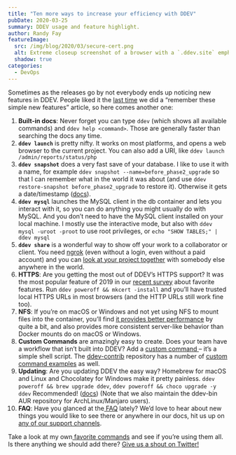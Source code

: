 ```yaml
---
title: "Ten more ways to increase your efficiency with DDEV"
pubDate: 2020-03-25
summary: DDEV usage and feature highlight.
author: Randy Fay
featureImage:
  src: /img/blog/2020/03/secure-cert.png
  alt: Extreme closeup screenshot of a browser with a `.ddev.site` emphasizing “Connection is secure”
  shadow: true
categories:
  - DevOps
---
```


Sometimes as the releases go by not everybody ends up noticing new features in DDEV. People liked it the [last time](https://ddev.com/blog/eight-more-ways-to-get-the-most-out-of-ddev-local/) we did a “remember these simple new features” article, so here comes another one:

1. **Built-in docs**: Never forget you can type `ddev` (which shows all available commands) and `ddev help <command>`. Those are generally faster than searching the docs any time.
2. **`ddev launch`** is pretty nifty. It works on most platforms, and opens a web browser to the current project. You can also add a URI, like `ddev launch /admin/reports/status/php`
3. **`ddev snapshot`** does a very fast save of your database. I like to use it with a name, for example `ddev snapshot --name=before_phase2_upgrade` so that I can remember what in the world it was about (and use `ddev restore-snapshot before_phase2_upgrade` to restore it). Otherwise it gets a date/timestamp ([docs](https://ddev.readthedocs.io/en/stable/users/cli-usage/#snapshotting-and-restoring-a-database)).
4. **`ddev mysql`** launches the MySQL client in the db container and lets you interact with it, so you can do anything you might usually do with MySQL. And you don’t need to have the MySQL client installed on your local machine. I mostly use the interactive mode, but also with `ddev mysql -uroot -proot` to use root privileges, or `echo "SHOW TABLES;" | ddev mysql`
5. **`ddev share`** is a wonderful way to show off your work to a collaborator or client. You need [ngrok](https://ngrok.com/) (even without a login, even without a paid account) and you can [look at your project together](https://ddev.com/blog/sharing-a-ddev-local-project-with-other-collaborators/) with somebody else anywhere in the world.
6. **HTTPS**: Are you getting the most out of DDEV’s HTTPS support? It was the most popular feature of 2019 in our [recent survey](https://ddev.com/blog/vote-for-your-favorite-new-ddev-local-development-environment-features/) about favorite features. Run `ddev poweroff && mkcert -install` and you’ll have trusted local HTTPS URLs in most browsers (and the HTTP URLs still work fine too).
7. **NFS**: If you’re on macOS or Windows and not yet using NFS to mount files into the container, you’ll find [it provides better performance](https://ddev.readthedocs.io/en/stable/users/performance/) by quite a bit, and also provides more consistent server-like behavior than Docker mounts do on macOS or Windows.
8. **Custom Commands** are amazingly easy to create. Does your team have a workflow that isn’t built into DDEV? Add a [custom command ](https://ddev.readthedocs.io/en/stable/users/extend/custom-commands/)– it’s a simple shell script. The [ddev-contrib](https://github.com/ddev/ddev-contrib) repository has a number of [custom command examples](https://github.com/ddev/ddev-contrib#custom-command-examples) as well.
9. **Updating**: Are you updating DDEV the easy way? Homebrew for macOS and Linux and Chocolatey for Windows make it pretty painless. `ddev poweroff && brew upgrade ddev`, `ddev poweroff && choco upgrade -y ddev` Recommended! ([docs](https://ddev.readthedocs.io/en/stable/#installation)) (Note that we also maintain the ddev-bin AUR repository for ArchLinux/Manjaro users).
10. **FAQ**: Have you glanced at the[ FAQ](https://ddev.readthedocs.io/en/stable/users/faq/) lately? We’d love to hear about new things you would like to see there or anywhere in our docs, hit us up on [any of our support channels](https://ddev.readthedocs.io/en/stable/#support).

Take a look at my own[ favorite commands](https://ddev.readthedocs.io/en/stable/users/cli-usage/#favorite-commands) and see if you’re using them all. Is there anything we should add there? [Give us a shout on Twitter!](http://twitter.com/drud)
